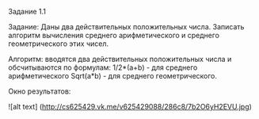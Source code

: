 Задание 1.1 

Задание: Даны два действительных положительных числа. Записать алгоритм вычисления
среднего арифметического и среднего геометрического этих чисел. 

Алгоритм: вводятся два действительных положительных числа и обсчитываются по формулам:
1/2*(a+b) - для среднего арифметического
Sqrt(a*b) - для среднего геометрического. 

Окно результатов: 

![alt text] (http://cs625429.vk.me/v625429088/286c8/7b2O6yH2EVU.jpg)
